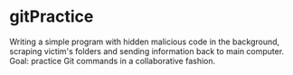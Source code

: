 # gitPractice
Writing a simple program with hidden malicious code in the background, scraping victim's folders and sending information back to main computer. Goal: practice Git commands in a collaborative fashion.
